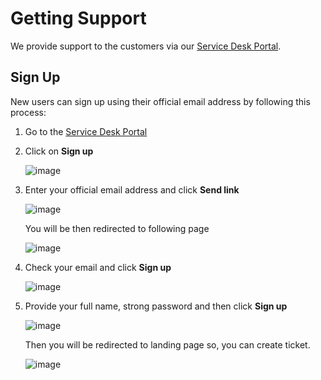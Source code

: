 # Getting Support

We provide support to the customers via our [Service Desk Portal](https://stakater-cloud.atlassian.net/servicedesk/customer/portals).

## Sign Up

New users can sign up using their official email address by following this process:

1. Go to the [Service Desk Portal](https://stakater-cloud.atlassian.net/servicedesk/customer/portals)

2. Click on **Sign up**

    ![image](./images/support-1.png)

3. Enter your official email address and click **Send link**

    ![image](./images/support-2.png)

    You will be then redirected to following page

    ![image](./images/support-3.png)

4. Check your email and click **Sign up**

    ![image](./images/support-4.png)

5. Provide your full name, strong password and then click **Sign up**

    ![image](./images/support-5.png)

    Then you will be redirected to landing page so, you can create ticket.

    ![image](./images/support-6.png)